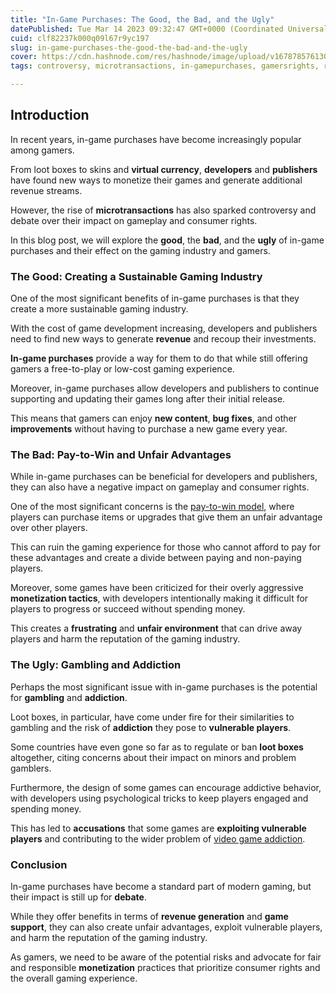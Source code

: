```yaml
---
title: "In-Game Purchases: The Good, the Bad, and the Ugly"
datePublished: Tue Mar 14 2023 09:32:47 GMT+0000 (Coordinated Universal Time)
cuid: clf82237k000q09l67r9yc197
slug: in-game-purchases-the-good-the-bad-and-the-ugly
cover: https://cdn.hashnode.com/res/hashnode/image/upload/v1678785761306/3e45aa7c-3409-4433-bb3a-7d10177fc9a7.jpeg
tags: controversy, microtransactions, in-gamepurchases, gamersrights, revenuestreams

---
```


## Introduction

In recent years, in-game purchases have become increasingly popular among gamers.

From loot boxes to skins and **virtual currency**, **developers** and **publishers** have found new ways to monetize their games and generate additional revenue streams.

However, the rise of **microtransactions** has also sparked controversy and debate over their impact on gameplay and consumer rights.

In this blog post, we will explore the **good**, the **bad**, and the **ugly** of in-game purchases and their effect on the gaming industry and gamers.

### The Good: Creating a Sustainable Gaming Industry

One of the most significant benefits of in-game purchases is that they create a more sustainable gaming industry.

With the cost of game development increasing, developers and publishers need to find new ways to generate **revenue** and recoup their investments.

**In-game purchases** provide a way for them to do that while still offering gamers a free-to-play or low-cost gaming experience.

Moreover, in-game purchases allow developers and publishers to continue supporting and updating their games long after their initial release.

This means that gamers can enjoy **new content**, **bug fixes**, and other **improvements** without having to purchase a new game every year.

### The Bad: Pay-to-Win and Unfair Advantages

While in-game purchases can be beneficial for developers and publishers, they can also have a negative impact on gameplay and consumer rights.

One of the most significant concerns is the [pay-to-win model](https://www.gamedesigning.org/gaming/pay-to-win-games/), where players can purchase items or upgrades that give them an unfair advantage over other players.

This can ruin the gaming experience for those who cannot afford to pay for these advantages and create a divide between paying and non-paying players.

Moreover, some games have been criticized for their overly aggressive **monetization tactics**, with developers intentionally making it difficult for players to progress or succeed without spending money.

This creates a **frustrating** and **unfair environment** that can drive away players and harm the reputation of the gaming industry.

### The Ugly: Gambling and Addiction

Perhaps the most significant issue with in-game purchases is the potential for **gambling** and **addiction**.

Loot boxes, in particular, have come under fire for their similarities to gambling and the risk of **addiction** they pose to **vulnerable players**.

Some countries have even gone so far as to regulate or ban **loot boxes** altogether, citing concerns about their impact on minors and problem gamblers.

Furthermore, the design of some games can encourage addictive behavior, with developers using psychological tricks to keep players engaged and spending money.

This has led to **accusations** that some games are **exploiting vulnerable players** and contributing to the wider problem of [video game addiction](https://wetechies.hashnode.dev/the-dark-side-of-gaming-understanding-and-combating-gaming-addiction).

### Conclusion

In-game purchases have become a standard part of modern gaming, but their impact is still up for **debate**.

While they offer benefits in terms of **revenue generation** and **game support**, they can also create unfair advantages, exploit vulnerable players, and harm the reputation of the gaming industry.

As gamers, we need to be aware of the potential risks and advocate for fair and responsible **monetization** practices that prioritize consumer rights and the overall gaming experience.